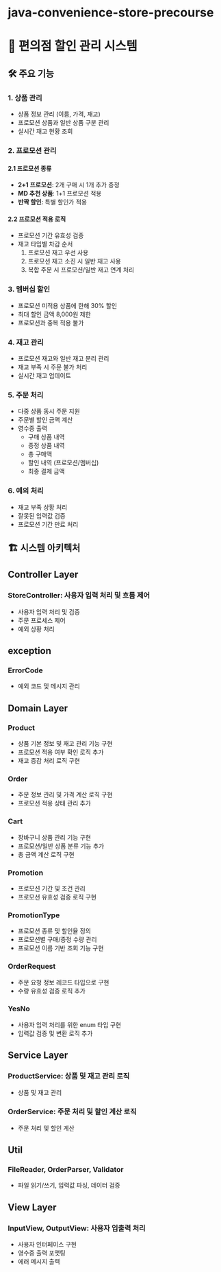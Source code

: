 # java-convenience-store-precourse


# 🏪 편의점 할인 관리 시스템
## 🛠️ 주요 기능

### 1. 상품 관리
- 상품 정보 관리 (이름, 가격, 재고)
- 프로모션 상품과 일반 상품 구분 관리
- 실시간 재고 현황 조회

### 2. 프로모션 관리
#### 2.1 프로모션 종류
- **2+1 프로모션**: 2개 구매 시 1개 추가 증정
- **MD 추천 상품**: 1+1 프로모션 적용
- **반짝 할인**: 특별 할인가 적용

#### 2.2 프로모션 적용 로직
- 프로모션 기간 유효성 검증
- 재고 타입별 차감 순서
    1. 프로모션 재고 우선 사용
    2. 프로모션 재고 소진 시 일반 재고 사용
    3. 복합 주문 시 프로모션/일반 재고 연계 처리

### 3. 멤버십 할인
- 프로모션 미적용 상품에 한해 30% 할인
- 최대 할인 금액 8,000원 제한
- 프로모션과 중복 적용 불가

### 4. 재고 관리
- 프로모션 재고와 일반 재고 분리 관리
- 재고 부족 시 주문 불가 처리
- 실시간 재고 업데이트

### 5. 주문 처리
- 다중 상품 동시 주문 지원
- 주문별 할인 금액 계산
- 영수증 출력
    - 구매 상품 내역
    - 증정 상품 내역
    - 총 구매액
    - 할인 내역 (프로모션/멤버십)
    - 최종 결제 금액

### 6. 예외 처리
- 재고 부족 상황 처리
- 잘못된 입력값 검증
- 프로모션 기간 만료 처리


## 🏗️ 시스템 아키텍처
## Controller Layer
### StoreController: 사용자 입력 처리 및 흐름 제어
- 사용자 입력 처리 및 검증
- 주문 프로세스 제어
- 예외 상황 처리

## exception
### ErrorCode
- 예외 코드 및 메시지 관리

## Domain Layer
### Product
- 상품 기본 정보 및 재고 관리 기능 구현
- 프로모션 적용 여부 확인 로직 추가
- 재고 증감 처리 로직 구현

### Order
- 주문 정보 관리 및 가격 계산 로직 구현
- 프로모션 적용 상태 관리 추가

### Cart
- 장바구니 상품 관리 기능 구현
- 프로모션/일반 상품 분류 기능 추가
- 총 금액 계산 로직 구현

### Promotion
- 프로모션 기간 및 조건 관리
- 프로모션 유효성 검증 로직 구현

### PromotionType
- 프로모션 종류 및 할인율 정의
- 프로모션별 구매/증정 수량 관리
- 프로모션 이름 기반 조회 기능 구현

### OrderRequest
- 주문 요청 정보 레코드 타입으로 구현
- 수량 유효성 검증 로직 추가

### YesNo
- 사용자 입력 처리를 위한 enum 타입 구현
- 입력값 검증 및 변환 로직 추가


## Service Layer
### ProductService: 상품 및 재고 관리 로직
- 상품 및 재고 관리
### OrderService: 주문 처리 및 할인 계산 로직
- 주문 처리 및 할인 계산

## Util
### FileReader, OrderParser, Validator
- 파일 읽기/쓰기, 입력값 파싱, 데이터 검증


## View Layer
### InputView, OutputView: 사용자 입출력 처리
- 사용자 인터페이스 구현
- 영수증 출력 포맷팅
- 에러 메시지 출력
